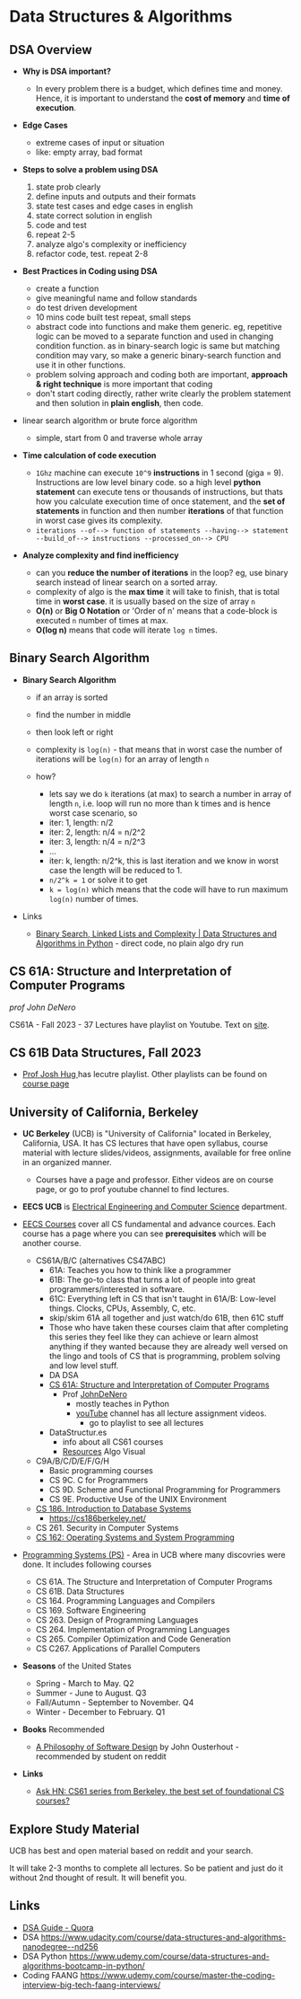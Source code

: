 # Data Structures & Algorithms

## DSA Overview

- **Why is DSA important?**
  - In every problem there is a budget, which defines time and money. Hence, it is important to understand the **cost of memory** and **time of execution**.

- **Edge Cases**
  - extreme cases of input or situation
  - like: empty array, bad format

- **Steps to solve a problem using DSA**
  1. state prob clearly
  2. define inputs and outputs and their formats
  3. state test cases and edge cases in english
  4. state correct solution in english
  5. code and test
  6. repeat 2-5
  7. analyze algo's complexity or inefficiency
  8. refactor code, test. repeat 2-8

- **Best Practices in Coding using DSA**
  - create a function
  - give meaningful name and follow standards
  - do test driven development
  - 10 mins code built test repeat, small steps
  - abstract code into functions and make them generic. eg, repetitive logic can be moved to a separate function and used in changing condition function. as in binary-search logic is same but matching condition may vary, so make a generic binary-search function and use it in other functions.
  - problem solving approach and coding both are important, **approach & right technique** is more important that coding
  - don't start coding directly, rather write clearly the problem statement and then solution in **plain english**, then code.
- linear search algorithm or brute force algorithm
  - simple, start from 0 and traverse whole array

- **Time calculation of code execution**
  - `1Ghz` machine can execute `10^9` **instructions** in 1 second (giga = 9). Instructions are low level binary code. so a high level **python statement** can execute tens or thousands of instructions, but thats how you calculate execution time of once statement, and the **set of statements** in function and then number **iterations** of that function in worst case gives its complexity.
  - `iterations --of--> function of statements --having--> statement --build_of--> instructions --processed_on--> CPU`

- **Analyze complexity and find inefficiency**
  - can you **reduce the number of iterations** in the loop? eg, use binary search instead of linear search on a sorted array.
  - complexity of algo is the **max time** it will take to finish, that is total time in **worst case**. it is usually based on the size of array `n`
  - **O(n)** or **Big O Notation** or 'Order of n' means that a code-block is executed `n` number of times at max.
  - **O(log n)** means that code will iterate `log n` times.

## Binary Search Algorithm

- **Binary Search Algorithm**
  - if an array is sorted
  - find the number in middle
  - then look left or right
  - complexity is `log(n)` - that means that in worst case the number of iterations will be `log(n)` for an array of length `n`
  
  - how?
    - lets say we do `k` iterations (at max) to search a number in array of length `n`, i.e. loop will run no more than k times and is hence worst case scenario, so
    - iter: 1, length: n/2
    - iter: 2, length: n/4 = n/2^2
    - iter: 3, length: n/4 = n/2^3
    - ...
    - iter: k, length: n/2^k, this is last iteration and we know in worst case the length will be reduced to 1.
    - `n/2^k = 1` or solve it to get
    - `k = log(n)` which means that the code will have to run maximum `log(n)` number of times.


- Links
  - [Binary Search, Linked Lists and Complexity | Data Structures and Algorithms in Python](https://www.youtube.com/watch?v=clTW4lydwOU&list=PLyMom0n-MBrpakdIZvnhd6PFUCKNAyKo1&index=1) - direct code, no plain algo dry run

## CS 61A: Structure and Interpretation of Computer Programs

_prof John DeNero_

CS61A - Fall 2023 - 37 Lectures have playlist on Youtube. Text on [site](https://cs61a.org/).

## CS 61B Data Structures, Fall 2023

- [Prof Josh Hug
](https://www.youtube.com/@joshhug1212/playlists) has lecutre playlist. Other playlists can be found on [course page](https://fa23.datastructur.es/)

## University of California, Berkeley

- **UC Berkeley** (UCB) is "University of California" located in Berkeley, California, USA. It has CS lectures that have open syllabus, course material with lecture slides/videos, assignments, available for free online in an organized manner.
  - Courses have a page and professor. Either videos are on course page, or go to prof youtube channel to find lectures.

- **EECS UCB** is [Electrical Engineering and Computer Science](https://www2.eecs.berkeley.edu/) department.
- [EECS Courses](https://www2.eecs.berkeley.edu/Courses/CS/) cover all CS fundamental and advance cources. Each course has a page where you can see **prerequisites** which will be another course.
  - CS61A/B/C (alternatives CS47ABC)
    - 61A: Teaches you how to think like a programmer
    - 61B: The go-to class that turns a lot of people into great programmers/interested in software.
    - 61C: Everything left in CS that isn't taught in 61A/B: Low-level things. Clocks, CPUs, Assembly, C, etc.
    - skip/skim 61A all together and just watch/do 61B, then 61C stuff
    - Those who have taken these courses claim that after completing this series they feel like they can achieve or learn almost anything if they wanted because they are already well versed on the lingo and tools of CS that is programming, problem solving and low level stuff.
    - DA DSA
    - [CS 61A: Structure and Interpretation of Computer Programs](https://cs61a.org/)
      - Prof [JohnDeNero](https://denero.org/)
        - mostly teaches in Python
        - [youTube](https://www.youtube.com/@JohnDeNero) channel has all lecture assignment videos.
          - go to playlist to see all lectures
    - DataStructur.es
      - info about all CS61 courses
      - [Resources](https://sp23.datastructur.es/resources.html) Algo Visual
  - C9A/B/C/D/E/F/G/H
    - Basic programming courses
    - CS 9C. C for Programmers
    - CS 9D. Scheme and Functional Programming for Programmers
    - CS 9E. Productive Use of the UNIX Environment
  - [CS 186. Introduction to Database Systems](https://www2.eecs.berkeley.edu/Courses/CS186)
    - <https://cs186berkeley.net/>
  - CS 261. Security in Computer Systems
  - [CS 162: Operating Systems and System Programming](https://cs162.org/)


- [Programming Systems (PS)](https://www2.eecs.berkeley.edu/Research/Areas/PS/) - Area in UCB where many discovries were done. It includes following courses
  - CS 61A. The Structure and Interpretation of Computer Programs
  - CS 61B. Data Structures
  - CS 164. Programming Languages and Compilers
  - CS 169. Software Engineering
  - CS 263. Design of Programming Languages
  - CS 264. Implementation of Programming Languages
  - CS 265. Compiler Optimization and Code Generation
  - CS C267. Applications of Parallel Computers

- **Seasons** of the United States
  - Spring - March to May. Q2
  - Summer - June to August. Q3
  - Fall/Autumn - September to November. Q4
  - Winter - December to February. Q1

- **Books** Recommended
  - [A Philosophy of Software Design](https://www.amazon.co.uk/Philosophy-Software-Design-John-Ousterhout/dp/1732102201) by John Ousterhout - recommended by student on reddit

- **Links**
  - [Ask HN: CS61 series from Berkeley, the best set of foundational CS courses?](https://news.ycombinator.com/item?id=34965653)

## Explore Study Material

UCB has best and open material based on reddit and your search.

It will take 2-3 months to complete all lectures. So be patient and just do it without 2nd thought of result. It will benefit you.

## Links

- [DSA Guide - Quora](https://www.quora.com/How-do-I-start-learning-or-strengthen-my-knowledge-of-data-structures-and-algorithms/answer/Robin-Thomas-16)
- DSA <https://www.udacity.com/course/data-structures-and-algorithms-nanodegree--nd256>
- DSA Python <https://www.udemy.com/course/data-structures-and-algorithms-bootcamp-in-python/>
- Coding FAANG <https://www.udemy.com/course/master-the-coding-interview-big-tech-faang-interviews/>
